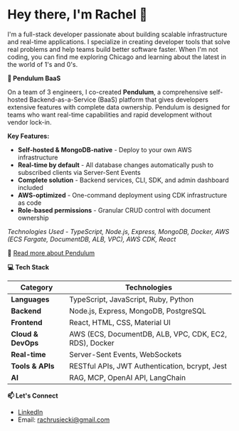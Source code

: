 # **Hey there, I'm Rachel 👋**

I'm a full-stack developer passionate about building scalable infrastructure and real-time applications. I specialize in creating developer tools that solve real problems and help teams build better software faster. When I'm not coding, you can find me exploring Chicago and learning about the latest in the world of 1's and 0's.

**🚀 Pendulum BaaS**

On a team of 3 engineers, I co-created **Pendulum**, a comprehensive self-hosted Backend-as-a-Service (BaaS) platform that gives developers extensive features with complete data ownership. Pendulum is designed for teams who want real-time capabilities and rapid development without vendor lock-in.

**Key Features:**
- **Self-hosted & MongoDB-native** - Deploy to your own AWS infrastructure
- **Real-time by default** - All database changes automatically push to subscribed clients via Server-Sent Events
- **Complete solution** - Backend services, CLI, SDK, and admin dashboard included
- **AWS-optimized** - One-command deployment using CDK infrastructure as code
- **Role-based permissions** - Granular CRUD control with document ownership

*Technologies Used - TypeScript, Node.js, Express, MongoDB, Docker, AWS (ECS Fargate, DocumentDB, ALB, VPC), AWS CDK, React*

📖 [Read more about Pendulum](https://www.pendulum-baas.dev/)

**💻 Tech Stack**

| **Category** | **Technologies** |
|--------------|------------------|
| **Languages** | TypeScript, JavaScript, Ruby, Python |
| **Backend** | Node.js, Express, MongoDB, PostgreSQL |
| **Frontend** | React, HTML, CSS, Material UI |
| **Cloud & DevOps** | AWS (ECS, DocumentDB, ALB, VPC, CDK, EC2, RDS), Docker |
| **Real-time** | Server-Sent Events, WebSockets |
| **Tools & APIs** | RESTful APIs, JWT Authentication, bcrypt, Jest |
| **AI** | RAG, MCP, OpenAI API, LangChain |

**📫 Let's Connect**

- [LinkedIn](https://www.linkedin.com/in/rachel-rusiecki-745538354/)
- Email: rachrusiecki@gmail.com
